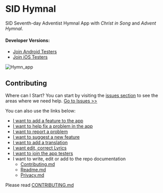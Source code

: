# SID Hymnal

SID Seventh-day Adventist Hymnal App with *Christ in Song* and *Advent Hymnal*.

#### Developer Versions:
- [Join Android Testers](https://play.google.com/apps/testing/com.sidadventist.sid_hymnal)
- [Join iOS Testers](https://testflight.apple.com/join/v1YATYEr) 

![Hymn_app](https://raw.githubusercontent.com/sidadventist/sid_hymnal/master/screenshots/hymn_app.jpg)

## Contributing

Where can I Start? You can start by visiting the [issues section](https://github.com/sidadventist/sid_hymnal/issues) to see the areas where we need help. [Go to Issues >> ](https://github.com/sidadventist/sid_hymnal/issues) 

You can also use the links below:

 - [I want to add a feature to the app](https://github.com/sidadventist/sid_hymnal/blob/master/CONTRIBUTING.md#adding-featuresfunctionality)
 - [I want to help fix a problem in the app](https://github.com/sidadventist/sid_hymnal/issues) 
 - [I want to report a problem](https://github.com/sidadventist/sid_hymnal/issues/new?assignees=&labels=&template=bug_report.md&title=)
 - [I want to suggest a new feature](https://github.com/sidadventist/sid_hymnal/issues/new?assignees=&labels=&template=feature_request.md&title=)
 - [I want to add a translation](https://github.com/sidadventist/sid_hymnal/blob/master/CONTRIBUTING.md#iv-contributing-hymn-translations)
 - [I want edit, correct Lyrics](https://github.com/sidadventist/sid_hymnal/blob/master/CONTRIBUTING.md#iii-contributing-spellings-and-grammar-corrections)
 - [I want to join the app testers](https://github.com/sidadventist/sid_hymnal/blob/master/CONTRIBUTING.md#joining-the-beta-testers)
 - I want to write, edit or add to the repo documentation
   - [Contributing.md](https://github.com/sidadventist/sid_hymnal/edit/master/CONTRIBUTING.md)
   - [Readme.md](https://github.com/sidadventist/sid_hymnal/edit/master/README.md)
   - [Privacy.md](https://github.com/sidadventist/sid_hymnal/edit/master/PRIVACY.md)


Please read [CONTRIBUTING.md](https://github.com/sidadventist/sid_hymnal/blob/master/CONTRIBUTING.md)


